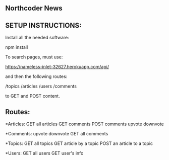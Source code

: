 ## Northcoder News

## SETUP INSTRUCTIONS:
Install all the needed software:
  
  npm install

To search pages, must use:

https://nameless-inlet-32627.herokuapp.com/api/

and then the following routes:

/topics
/articles
/users
/comments

to GET and POST content.

## Routes:

*Articles:
GET all articles
GET comments
POST comments
upvote
downvote

*Comments:
upvote
downvote
GET all comments

*Topics:
GET all topics
GET article by a topic
POST an article to a topic

*Users:
GET all users
GET user's info